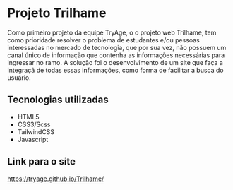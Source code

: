 # Projeto Trilhame
Como primeiro projeto da equipe TryAge, o o projeto web Trilhame, tem como prioridade resolver o problema de estudantes e/ou pessoas interessadas no mercado de tecnologia, que por sua vez, não possuem um canal único de informação que contenha as informações necessárias para ingressar no ramo. A solução foi o desenvolvimento de um site que faça a integraçã de todas essas informações, como forma de facilitar a busca do usuário.

## Tecnologias utilizadas
- HTML5
- CSS3/Scss
- TailwindCSS
- Javascript

## Link para o site
https://tryage.github.io/Trilhame/
